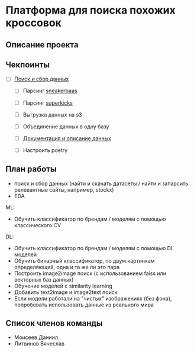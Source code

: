 # Платформа для поиска похожих кроссовок

## Описание проекта

## Чекпоинты

- [ ] [Поиск и сбор данных](https://docs.google.com/document/d/1ZiSaJdyIBDxR2tN6hkaq2Dc5KgajTxphSlj7CzCoUAg)
  - [ ] Парсинг [sneakerbaas](sneakerbaas.com)
  - [ ] Парсинг [superkicks](superkicks.in)

  - [ ] Выгрузка данных на s3
  - [ ] Объединение данных в одну базу
  - [ ] [Документация и описание данных]()
  - [ ] Настроить poetry

## План работы

- поиск и сбор данных (найти и скачать датасеты / найти и запарсить релевантные сайты, например, stockx)
- EDA

ML:

- Обучить классификатор по брендам / моделям с помощью классического CV

DL:

- Обучить классификатор по брендам / моделям с помощью DL моделей
- Обучить бинарный классификатор, по двум картинкам определяющий, одна и та же ли это пара
- Построить image2image поиск (с использованием faiss или векторных баз данных)
- Обучение моделей с similarity learning
- Добавить text2image и image2text поиск
- Если модели работали на "чистых" изображениях (без фона), попробовать использовать данные из реального мира

## Список членов команды

- Моисеев Даниил
- Литвинов Вячеслав
